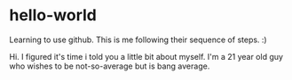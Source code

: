 # hello-world
Learning to use github. This is me following their sequence of steps. :)

Hi.
I figured it's time i told you a little bit about myself. I'm a 21 year old guy who wishes to be not-so-average but is bang average.
